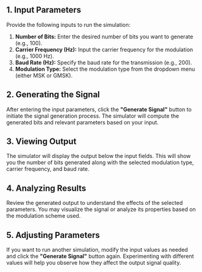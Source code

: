<!DOCTYPE html>
<html lang="en">
<head>
</head>
<body>
    <h2>1. Input Parameters</h2>
    <p>Provide the following inputs to run the simulation:</p>
    <ol>
        <li><strong>Number of Bits:</strong> Enter the desired number of bits you want to generate (e.g., 100).</li>
        <li><strong>Carrier Frequency (Hz):</strong> Input the carrier frequency for the modulation (e.g., 1000 Hz).</li>
        <li><strong>Baud Rate (Hz):</strong> Specify the baud rate for the transmission (e.g., 200).</li>
        <li><strong>Modulation Type:</strong> Select the modulation type from the dropdown menu (either MSK or GMSK).</li>
    </ol>
    <h2>2. Generating the Signal</h2>
    <p>After entering the input parameters, click the <strong>"Generate Signal"</strong> button to initiate the signal generation process. The simulator will compute the generated bits and relevant parameters based on your input.</p>
    <h2>3. Viewing Output</h2>
    <p>The simulator will display the output below the input fields. This will show you the number of bits generated along with the selected modulation type, carrier frequency, and baud rate.</p>
    <h2>4. Analyzing Results</h2>
    <p>Review the generated output to understand the effects of the selected parameters. You may visualize the signal or analyze its properties based on the modulation scheme used.</p>
    <h2>5. Adjusting Parameters</h2>
    <p>If you want to run another simulation, modify the input values as needed and click the <strong>"Generate Signal"</strong> button again. Experimenting with different values will help you observe how they affect the output signal quality.</p>
</body>
</html>

